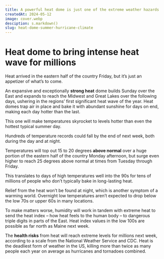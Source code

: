 ```yaml
---
title: A powerful heat dome is just one of the extreme weather hazards coming next week
createdAt: 2024-05-12
image: cover.webp
desciption: s.markdown()
slug: heat-dome-summer-hurricane-climate
---
```


# Heat dome to bring intense heat wave for millions

Heat arrived in the eastern half of the country Friday, but it’s just an appetizer of what’s to come.

An expansive and exceptionally **strong heat** dome builds Sunday over the East and expands to reach the Midwest and Great Lakes over the following days, ushering in the regions’ first significant heat wave of the year. Heat domes trap air in place and bake it with abundant sunshine for days on end, making each day hotter than the last.

This one will make temperatures skyrocket to levels hotter than even the hottest typical summer day.

Hundreds of temperature records could fall by the end of next week, both during the day and at night.

Temperatures will top out 15 to 20 degrees **above normal** over a huge portion of the eastern half of the country Monday afternoon, but surge even higher to reach 25 degrees above normal at times from Tuesday through Friday.

This translates to days of high temperatures well into the 90s for tens of millions of people who don’t typically bake in long-lasting heat.

Relief from the heat won’t be found at night, which is another symptom of a warming world. Overnight low temperatures aren’t expected to drop below the low 70s or upper 60s in many locations.

To make matters worse, humidity will work in tandem with extreme heat to send the heat index – how heat feels to the human body – to dangerous triple digits in parts of the East. Heat index values in the low 100s are possible as far north as Maine next week.

The **health risks** from heat will reach extreme levels for millions next week, according to a scale from the National Weather Service and CDC. Heat is the deadliest form of weather in the US, killing more than twice as many people each year on average as hurricanes and tornadoes combined.
